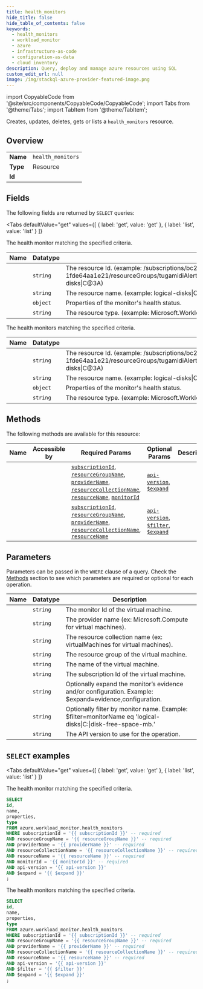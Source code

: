 ```yaml
--- 
title: health_monitors
hide_title: false
hide_table_of_contents: false
keywords:
  - health_monitors
  - workload_monitor
  - azure
  - infrastructure-as-code
  - configuration-as-data
  - cloud inventory
description: Query, deploy and manage azure resources using SQL
custom_edit_url: null
image: /img/stackql-azure-provider-featured-image.png
---
```


import CopyableCode from '@site/src/components/CopyableCode/CopyableCode';
import Tabs from '@theme/Tabs';
import TabItem from '@theme/TabItem';

Creates, updates, deletes, gets or lists a <code>health_monitors</code> resource.

## Overview
<table><tbody>
<tr><td><b>Name</b></td><td><code>health_monitors</code></td></tr>
<tr><td><b>Type</b></td><td>Resource</td></tr>
<tr><td><b>Id</b></td><td><CopyableCode code="azure.workload_monitor.health_monitors" /></td></tr>
</tbody></table>

## Fields

The following fields are returned by `SELECT` queries:

<Tabs
    defaultValue="get"
    values={[
        { label: 'get', value: 'get' },
        { label: 'list', value: 'list' }
    ]}
>
<TabItem value="get">

The health monitor matching the specified criteria.

<table>
<thead>
    <tr>
    <th>Name</th>
    <th>Datatype</th>
    <th>Description</th>
    </tr>
</thead>
<tbody>
<tr>
    <td><CopyableCode code="id" /></td>
    <td><code>string</code></td>
    <td>The resource Id. (example: /subscriptions/bc27da3b-3ba2-4e00-a6ec-1fde64aa1e21/resourceGroups/tugamidiAlerts/providers/Microsoft.Compute/virtualMachines/linuxEUS/providers/Microsoft.WorkloadMonitor/monitors/logical-disks|C@3A)</td>
</tr>
<tr>
    <td><CopyableCode code="name" /></td>
    <td><code>string</code></td>
    <td>The resource name. (example: logical-disks|C@3A)</td>
</tr>
<tr>
    <td><CopyableCode code="properties" /></td>
    <td><code>object</code></td>
    <td>Properties of the monitor's health status.</td>
</tr>
<tr>
    <td><CopyableCode code="type" /></td>
    <td><code>string</code></td>
    <td>The resource type. (example: Microsoft.WorkloadMonitor/monitors)</td>
</tr>
</tbody>
</table>
</TabItem>
<TabItem value="list">

The health monitors matching the specified criteria.

<table>
<thead>
    <tr>
    <th>Name</th>
    <th>Datatype</th>
    <th>Description</th>
    </tr>
</thead>
<tbody>
<tr>
    <td><CopyableCode code="id" /></td>
    <td><code>string</code></td>
    <td>The resource Id. (example: /subscriptions/bc27da3b-3ba2-4e00-a6ec-1fde64aa1e21/resourceGroups/tugamidiAlerts/providers/Microsoft.Compute/virtualMachines/linuxEUS/providers/Microsoft.WorkloadMonitor/monitors/logical-disks|C@3A)</td>
</tr>
<tr>
    <td><CopyableCode code="name" /></td>
    <td><code>string</code></td>
    <td>The resource name. (example: logical-disks|C@3A)</td>
</tr>
<tr>
    <td><CopyableCode code="properties" /></td>
    <td><code>object</code></td>
    <td>Properties of the monitor's health status.</td>
</tr>
<tr>
    <td><CopyableCode code="type" /></td>
    <td><code>string</code></td>
    <td>The resource type. (example: Microsoft.WorkloadMonitor/monitors)</td>
</tr>
</tbody>
</table>
</TabItem>
</Tabs>

## Methods

The following methods are available for this resource:

<table>
<thead>
    <tr>
    <th>Name</th>
    <th>Accessible by</th>
    <th>Required Params</th>
    <th>Optional Params</th>
    <th>Description</th>
    </tr>
</thead>
<tbody>
<tr>
    <td><a href="#get"><CopyableCode code="get" /></a></td>
    <td><CopyableCode code="select" /></td>
    <td><a href="#parameter-subscriptionId"><code>subscriptionId</code></a>, <a href="#parameter-resourceGroupName"><code>resourceGroupName</code></a>, <a href="#parameter-providerName"><code>providerName</code></a>, <a href="#parameter-resourceCollectionName"><code>resourceCollectionName</code></a>, <a href="#parameter-resourceName"><code>resourceName</code></a>, <a href="#parameter-monitorId"><code>monitorId</code></a></td>
    <td><a href="#parameter-api-version"><code>api-version</code></a>, <a href="#parameter-$expand"><code>$expand</code></a></td>
    <td></td>
</tr>
<tr>
    <td><a href="#list"><CopyableCode code="list" /></a></td>
    <td><CopyableCode code="select" /></td>
    <td><a href="#parameter-subscriptionId"><code>subscriptionId</code></a>, <a href="#parameter-resourceGroupName"><code>resourceGroupName</code></a>, <a href="#parameter-providerName"><code>providerName</code></a>, <a href="#parameter-resourceCollectionName"><code>resourceCollectionName</code></a>, <a href="#parameter-resourceName"><code>resourceName</code></a></td>
    <td><a href="#parameter-api-version"><code>api-version</code></a>, <a href="#parameter-$filter"><code>$filter</code></a>, <a href="#parameter-$expand"><code>$expand</code></a></td>
    <td></td>
</tr>
</tbody>
</table>

## Parameters

Parameters can be passed in the `WHERE` clause of a query. Check the [Methods](#methods) section to see which parameters are required or optional for each operation.

<table>
<thead>
    <tr>
    <th>Name</th>
    <th>Datatype</th>
    <th>Description</th>
    </tr>
</thead>
<tbody>
<tr id="parameter-monitorId">
    <td><CopyableCode code="monitorId" /></td>
    <td><code>string</code></td>
    <td>The monitor Id of the virtual machine.</td>
</tr>
<tr id="parameter-providerName">
    <td><CopyableCode code="providerName" /></td>
    <td><code>string</code></td>
    <td>The provider name (ex: Microsoft.Compute for virtual machines).</td>
</tr>
<tr id="parameter-resourceCollectionName">
    <td><CopyableCode code="resourceCollectionName" /></td>
    <td><code>string</code></td>
    <td>The resource collection name (ex: virtualMachines for virtual machines).</td>
</tr>
<tr id="parameter-resourceGroupName">
    <td><CopyableCode code="resourceGroupName" /></td>
    <td><code>string</code></td>
    <td>The resource group of the virtual machine.</td>
</tr>
<tr id="parameter-resourceName">
    <td><CopyableCode code="resourceName" /></td>
    <td><code>string</code></td>
    <td>The name of the virtual machine.</td>
</tr>
<tr id="parameter-subscriptionId">
    <td><CopyableCode code="subscriptionId" /></td>
    <td><code>string</code></td>
    <td>The subscription Id of the virtual machine.</td>
</tr>
<tr id="parameter-$expand">
    <td><CopyableCode code="$expand" /></td>
    <td><code>string</code></td>
    <td>Optionally expand the monitor’s evidence and/or configuration. Example: $expand=evidence,configuration.</td>
</tr>
<tr id="parameter-$filter">
    <td><CopyableCode code="$filter" /></td>
    <td><code>string</code></td>
    <td>Optionally filter by monitor name. Example: $filter=monitorName eq 'logical-disks|C:|disk-free-space-mb.'</td>
</tr>
<tr id="parameter-api-version">
    <td><CopyableCode code="api-version" /></td>
    <td><code>string</code></td>
    <td>The API version to use for the operation.</td>
</tr>
</tbody>
</table>

## `SELECT` examples

<Tabs
    defaultValue="get"
    values={[
        { label: 'get', value: 'get' },
        { label: 'list', value: 'list' }
    ]}
>
<TabItem value="get">

The health monitor matching the specified criteria.

```sql
SELECT
id,
name,
properties,
type
FROM azure.workload_monitor.health_monitors
WHERE subscriptionId = '{{ subscriptionId }}' -- required
AND resourceGroupName = '{{ resourceGroupName }}' -- required
AND providerName = '{{ providerName }}' -- required
AND resourceCollectionName = '{{ resourceCollectionName }}' -- required
AND resourceName = '{{ resourceName }}' -- required
AND monitorId = '{{ monitorId }}' -- required
AND api-version = '{{ api-version }}'
AND $expand = '{{ $expand }}'
;
```
</TabItem>
<TabItem value="list">

The health monitors matching the specified criteria.

```sql
SELECT
id,
name,
properties,
type
FROM azure.workload_monitor.health_monitors
WHERE subscriptionId = '{{ subscriptionId }}' -- required
AND resourceGroupName = '{{ resourceGroupName }}' -- required
AND providerName = '{{ providerName }}' -- required
AND resourceCollectionName = '{{ resourceCollectionName }}' -- required
AND resourceName = '{{ resourceName }}' -- required
AND api-version = '{{ api-version }}'
AND $filter = '{{ $filter }}'
AND $expand = '{{ $expand }}'
;
```
</TabItem>
</Tabs>
